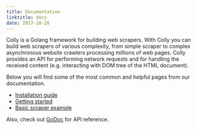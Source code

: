 ```yaml
---
title: Documentation
linktitle: docs
date: 2017-10-28
---
```


Colly is a Golang framework for building web scrapers. With Colly you can build web scrapers of various complexity, from simple scraper to complex asynchronous website crawlers processing millions of web pages. Colly provides an API for performing network requests and for handling the received content (e.g. interacting with DOM tree of the HTML document).

Below you will find some of the most common and helpful pages from our documentation.

 * [Installation guide](/docs/introduction/install/)
 * [Getting started](/docs/introduction/start/)
 * [Basic scraper example](/docs/examples/basic/)

Also, check out [GoDoc](https://godoc.org/github.com/asciimoo/colly) for API reference.

